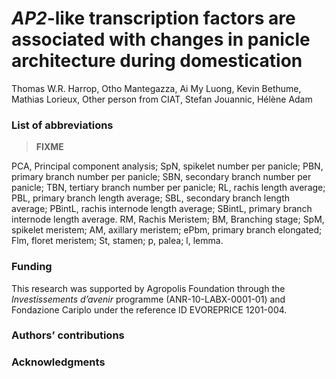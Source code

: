 
# *AP2*-like transcription factors are associated with changes in panicle architecture during domestication

Thomas W.R. Harrop, Otho Mantegazza, Ai My Luong, Kevin Bethume, Mathias Lorieux, Other person from CIAT, Stefan Jouannic, Hélène Adam

### List of abbreviations

> **FIXME**

PCA, Principal component analysis; SpN, spikelet number per panicle; PBN, primary branch number per panicle; SBN, secondary branch number per panicle; TBN, tertiary branch number per panicle; RL, rachis length average; PBL, primary branch length average; SBL, secondary branch length average; PBintL, rachis internode length average; SBintL, primary branch internode length average. RM, Rachis Meristem; BM, Branching stage; SpM, spikelet meristem; AM, axillary meristem; ePbm, primary branch elongated; Flm, floret meristem; St, stamen; p, palea; l, lemma. 

### Funding

This research was supported by Agropolis Foundation through the *Investissements d’avenir* programme (ANR-10-LABX-0001-01) and Fondazione Cariplo under the reference ID EVOREPRICE 1201-004.

### Authors’ contributions

### Acknowledgments


